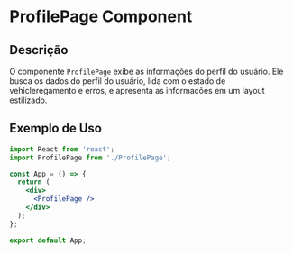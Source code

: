 # ProfilePage Component

## Descrição

O componente `ProfilePage` exibe as informações do perfil do usuário. Ele busca os dados do perfil do usuário, lida com o estado de vehicleregamento e erros, e apresenta as informações em um layout estilizado.

## Exemplo de Uso

```jsx
import React from 'react';
import ProfilePage from './ProfilePage';

const App = () => {
  return (
    <div>
      <ProfilePage />
    </div>
  );
};

export default App;
